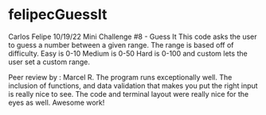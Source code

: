 # felipecGuessIt
Carlos Felipe
10/19/22
Mini Challenge #8 - Guess It
This code asks the user to guess a number between a given range. The range is based off of difficulty.
Easy is 0-10
Medium is 0-50
Hard is 0-100
and custom lets the user set a custom range.

Peer review by : Marcel R. The program runs exceptionally well. The inclusion of functions, and data validation that makes you put the right input is really nice to see. The code and terminal layout were really nice for the eyes as well. Awesome work!

